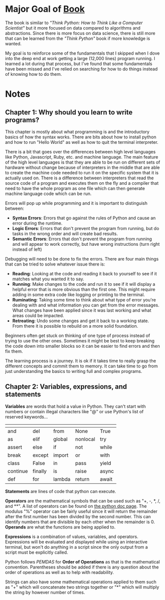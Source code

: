 # Major Goal of [Book](https://www.py4e.com/book)

The book is similar to *"Think Python: How to Think Like a Computer Scientist"* but it more focused on data compared to algorithms and abstractions.  Since there is more focus on data science, there is still more that can be learned from the *"Think Python"* book if more knowledge is wanted. 

My goal is to reinforce some of the fundamentals that I skipped when I dove into the deep end at work getting a large (12,000 lines) program running.  I learned a lot during that process, but I've found that some fundamentals have been missed and I've relied on searching for how to do things instead of knowing how to do them.  

# Notes

## Chapter 1: Why should you learn to write programs?

This chapter is mostly about what programming is and the introductory basics of how the syntax works.  There are bits about how to install python and how to run "Hello World" as well as how to quit the terminal interpreter.  

There is a bit that goes over the differences between high level languages like Python, Javascript, Ruby, etc. and machine language.  The main feature of the high level languages is that they are able to be run on different sets of hardware without change because of interpreters in the middle that are able to create the machine code needed to run it on the specific system that it is actually used on.  There is a difference between interpreters that read the source code of a program and executes them on the fly and a compiler that need to have the whole program as one file which can then generate machine language code which can be run.  

Errors will pop up while programming and it is important to distinguish between: 

 - **Syntax Errors**: Errors that go against the rules of Python and cause an error during the runtime.  
 - **Logic Errors**: Errors that don't prevent the program from running, but do tasks in the wrong order and will create bad results.  
 - **Semantic Errors**: Errors that don't prevent the program from running and will appear to work correctly, but have wrong instructions (turn right instead of left)

Debugging will need to be done to fix the errors.  There are four main things that can be tried to solve whatever issue there is:

 - **Reading**: Looking at the code and reading it back to yourself to see if it matches what you wanted it to say.  
 - **Running**: Make changes to the code and run it to see if it will display a helpful error that is more obvious than the first one.  This might require adding in some extra code like logging or printing to the terminal.  
 - **Ruminating**: Taking some time to think about what type of error you're dealing with and what information you can get from the error messages.  What changes have been applied since it was last working and what areas could be impacted.  
 - **Retreating**: Undo some changes and get it back to a working state.  From there it is possible to rebuild on a more solid foundation.  

 Beginners often get stuck on thinking of one type of process instead of trying to use the other ones.  Sometimes it might be best to keep breaking the code down into smaller blocks so it can be easier to find errors and then fix them.  

 The learning process is a journey.  It is ok if it takes time to really grasp the different concepts and commit them to memory.  It can take time to go from just understanding the basics to writing full and complex programs.  

 ## Chapter 2: Variables, expressions, and statements

 **Variables** are words that hold a value in Python.  They can't start with numbers or contain illegal characters like "@" or use Python's list of reserved keywords...

| <!-- --> | <!-- -->| <!-- --> | <!-- --> | <!-- --> | 
| ---      | ---     | ---      | ---      | ---      | 
| and      | del     | from     | None     | True     | 
| as       | elif    | global   | nonlocal | try      | 
| assert   | else    | if       | not      | while    | 
| break    | except  | import   | or       | with     | 
| class    | False   | in       | pass     | yield    |
| continue | finally | is       | raise    | async    | 
| def      | for     | lambda   | return   | await    | 

**Statements** are lines of code that python can execute. 

**Operators** are the mathematical symbols that can be used such as "+, -, *, /, and \*\*".  A list of operators can be found on [the python doc page](https://docs.python.org/3/library/operator.html#mapping-operators-to-functions).  The modulus "%" operator can be fairly useful since it will return the remainder after the first number has been divided by the second number.  This can identify numbers that are divisible by each other when the remainder is 0.  **Operands** are what the functions are being applied to.  

**Expressions** is a combination of values, variables, and operators.  Expressions will be evaluated and displayed while using an interactive terminal, but won't do anything in a script since the only output from a script must be explicitly called.  

Python follows *PEMDAS* for **Order of Operations** as that is the mathematical convention.  Parentheses should be added if there is any question about the order of operations as well as to help with readability.  

Strings can also have some mathematical operations applied to them such as "+" which will concatenate two strings together or "\*" which will multiply the string by however number of times.  